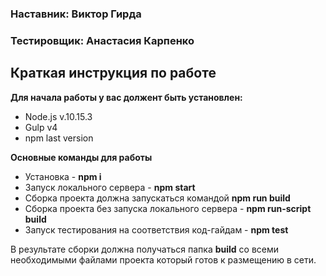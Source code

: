 ### Наставник: Виктор Гирда
### Тестировщик: Анастасия Карпенко

## Краткая инструкция по работе

**Для начала работы у вас должент быть установлен:**

+ Node.js v.10.15.3
+ Gulp v4
+ npm last version

**Основные команды для работы**

+ Установка - **npm i**
+ Запуск локального сервера - **npm start**
+ Сборка проекта должна запускаться командой **npm run build**
+ Сборка проекта без запуска локального сервера - **npm run-script build**
+ Запуск тестирования на соответствия код-гайдам - **npm test**

В результате сборки должна получаться папка **build** со всеми необходимыми файлами проекта который готов к размещению в сети.
